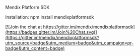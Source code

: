 Mendix Platform SDK

Installation:
npm install mendixplatformsdk


[![Join the chat at https://gitter.im/mendix/mendixplatformsdk](https://badges.gitter.im/Join%20Chat.svg)](https://gitter.im/mendix/mendixplatformsdk?utm_source=badge&utm_medium=badge&utm_campaign=pr-badge&utm_content=badge)